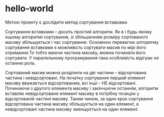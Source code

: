 # hello-world
Метою проекту є дослідити метод сортування вставками. 

Сортування вставками – досить простий алгоритм. Як в і будь-якому іншому алгоритмі сортування, зі збільшенням розміру сортованого масиву збільшується і час сортування. Основною перевагою алгоритму сортування вставками є можливість сортувати масив по мірі його отримання.То тобто маючи частина масиву, можна починати його сортувати. У паралельному програмування така особливість відіграє не останню роль.

Сортований масив можна розділити на дві частини – відсортована частина і невідсортовані. На початку сортування перший елемент масиву вважається відсортованим, всі інші – НЕ відсортовані. Починаючи з другого елемента масиву і закінчуючи останнім, алгоритм вставляє невідсортоване елемент масиву в потрібну позицію у відсортованій частині масиву. Таким чином, за один крок сортування відсортована частина масиву збільшується на один елемент, а невідсортовані частина масиву зменшується на один елемент.
